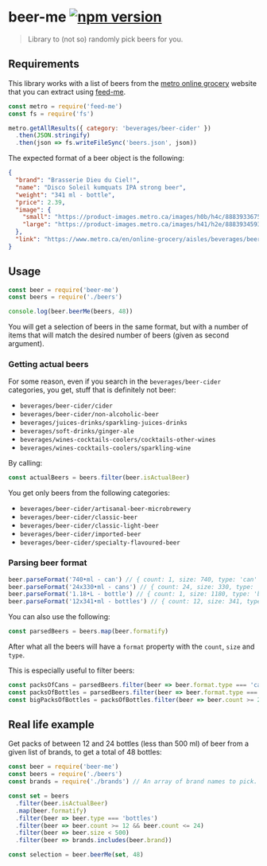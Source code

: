 # beer-me [![npm version](http://img.shields.io/npm/v/beer-me.svg?style=flat-square)](https://www.npmjs.org/package/beer-me)

> Library to (not so) randomly pick beers for you.

Requirements
------------

This library works with a list of beers from the
[metro online grocery][metro] website that you can extract using
[feed-me].

[metro]: https://www.metro.ca/en/online-grocery/
[feed-me]: https://github.com/valeriangalliat/feed-me

```js
const metro = require('feed-me')
const fs = require('fs')

metro.getAllResults({ category: 'beverages/beer-cider' })
  .then(JSON.stringify)
  .then(json => fs.writeFileSync('beers.json', json))
```

The expected format of a beer object is the following:

```json
{
  "brand": "Brasserie Dieu du Ciel!",
  "name": "Disco Soleil kumquats IPA strong beer",
  "weight": "341 ml - bottle",
  "price": 2.39,
  "image": {
    "small": "https://product-images.metro.ca/images/h0b/h4c/8883933675550.jpg",
    "large": "https://product-images.metro.ca/images/h41/h2e/8883934593054.jpg"
  },
  "link": "https://www.metro.ca/en/online-grocery/aisles/beverages/beer-cider/artisanal-beer-microbrewery/disco-soleil-kumquats-ipa-strong-beer/p/696859060489"
}
```

Usage
-----

```js
const beer = require('beer-me')
const beers = require('./beers')

console.log(beer.beerMe(beers, 48))
```

You will get a selection of beers in the same format, but with a number
of items that will match the desired number of beers (given as second
argument).

### Getting actual beers

For some reason, even if you search in the `beverages/beer-cider`
categories, you get, stuff that is definitely not beer:

* `beverages/beer-cider/cider`
* `beverages/beer-cider/non-alcoholic-beer`
* `beverages/juices-drinks/sparkling-juices-drinks`
* `beverages/soft-drinks/ginger-ale`
* `beverages/wines-cocktails-coolers/cocktails-other-wines`
* `beverages/wines-cocktails-coolers/sparkling-wine`

By calling:

```js
const actualBeers = beers.filter(beer.isActualBeer)
```

You get only beers from the following categories:

* `beverages/beer-cider/artisanal-beer-microbrewery`
* `beverages/beer-cider/classic-beer`
* `beverages/beer-cider/classic-light-beer`
* `beverages/beer-cider/imported-beer`
* `beverages/beer-cider/specialty-flavoured-beer`

### Parsing beer format

```js
beer.parseFormat('740•ml - can') // { count: 1, size: 740, type: 'can' }
beer.parseFormat('24x330•ml - cans') // { count: 24, size: 330, type: 'cans' }
beer.parseFormat('1.18•L - bottle') // { count: 1, size: 1180, type: 'bottle' }
beer.parseFormat('12x341•ml - bottles') // { count: 12, size: 341, type: 'bottles' }
```

You can also use the following:

```js
const parsedBeers = beers.map(beer.formatify)
```

After what all the beers will have a `format` property with the `count`,
`size` and `type`.

This is especially useful to filter beers:

```js
const packsOfCans = parsedBeers.filter(beer => beer.format.type === 'cans')
const packsOfBottles = parsedBeers.filter(beer => beer.format.type === 'bottles')
const bigPacksOfBottles = packsOfBottles.filter(beer => beer.count >= 24)
```

## Real life example

Get packs of between 12 and 24 bottles (less than 500 ml) of beer from a
given list of brands, to get a total of 48 bottles:

```js
const beer = require('beer-me')
const beers = require('./beers')
const brands = require('./brands') // An array of brand names to pick.

const set = beers
  .filter(beer.isActualBeer)
  .map(beer.formatify)
  .filter(beer => beer.type === 'bottles')
  .filter(beer => beer.count >= 12 && beer.count <= 24)
  .filter(beer => beer.size < 500)
  .filter(beer => brands.includes(beer.brand))

const selection = beer.beerMe(set, 48)
```
